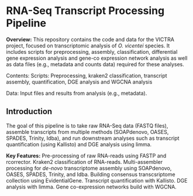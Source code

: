 # RNA-Seq Transcript Processing Pipeline
**Overview:**
This repository contains the code and data for the VICTRA project, focused on transcriptomic analysis of *O. vicentei* species. It includes scripts for preprocessing, assembly, classification, differential gene expression analysis and gene-co expression network analysis as well as data files (e.g., metadata and counts data) required for these analyses.

Contents:
Scripts: Preprocessing, kraken2 classification, transcript assembly, quantification, DGE analysis and WGCNA analysis

Data: Input files and results from analysis (e.g., metadata).

## Introduction
The goal of this pipeline is to take raw RNA-Seq data (FASTQ files), assemble transcripts from multiple methods (SOAPdenovo, OASES, SPADES, Trinity, Idba), and run downstream analyses such as transcript quantification (using Kallisto) and DGE analysis using limma.

**Key Features:**
Pre-processing of raw RNA-reads using FASTP and rcorrector.
Kraken2 classification of RNA-reads.
Multi-assembler processing for *de-novo* transcriptome assembly using SOAPdenovo, OASES, SPADES, Trinity, and Idba.
Building consensus transcsriptome collection using EvidentialGene.
Transcript quantification with Kallisto.
DGE analysis with limma.
Gene co-expression networks build with WGCNA.
